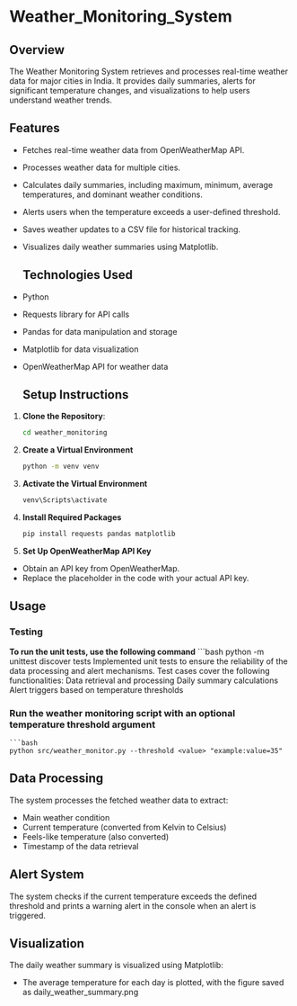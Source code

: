 # Weather_Monitoring_System

## Overview
The Weather Monitoring System retrieves and processes real-time weather data for major cities in India. It provides daily summaries, alerts for significant temperature changes, and visualizations to help users understand weather trends.

## Features
- Fetches real-time weather data from OpenWeatherMap API.
- Processes weather data for multiple cities.
- Calculates daily summaries, including maximum, minimum, average temperatures, and dominant weather conditions.
- Alerts users when the temperature exceeds a user-defined threshold.
- Saves weather updates to a CSV file for historical tracking.
- Visualizes daily weather summaries using Matplotlib.

  ## Technologies Used
- Python
- Requests library for API calls
- Pandas for data manipulation and storage
- Matplotlib for data visualization
- OpenWeatherMap API for weather data

  ## Setup Instructions
1. **Clone the Repository**:
   ```bash
   cd weather_monitoring

2. **Create a Virtual Environment**
    ```bash
    python -m venv venv

3. **Activate the Virtual Environment**
    ```bash
    venv\Scripts\activate

4. **Install Required Packages**
    ```bash
    pip install requests pandas matplotlib

5. **Set Up OpenWeatherMap API Key**
- Obtain an API key from OpenWeatherMap.
- Replace the placeholder in the code with your actual API key.

## Usage
### Testing
**To run the unit tests, use the following command**
    ```bash
    python -m unittest discover tests
Implemented unit tests to ensure the reliability of the data processing and alert mechanisms.
Test cases cover the following functionalities:
Data retrieval and processing
Daily summary calculations
Alert triggers based on temperature thresholds

### Run the weather monitoring script with an optional temperature threshold argument
    ```bash
    python src/weather_monitor.py --threshold <value> "example:value=35"

## Data Processing
The system processes the fetched weather data to extract:

- Main weather condition
- Current temperature (converted from Kelvin to Celsius)
- Feels-like temperature (also converted)
- Timestamp of the data retrieval

## Alert System
The system checks if the current temperature exceeds the defined threshold and prints a warning alert in the console when an alert is triggered.

## Visualization
The daily weather summary is visualized using Matplotlib:

- The average temperature for each day is plotted, with the figure saved as daily_weather_summary.png
